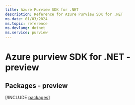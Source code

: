 ```yaml
---
title: Azure Purview SDK for .NET
description: Reference for Azure Purview SDK for .NET
ms.date: 01/03/2024
ms.topic: reference
ms.devlang: dotnet
ms.service: purview
---
```

# Azure purview SDK for .NET - preview
## Packages - preview
[!INCLUDE [packages](purview-index.md)]